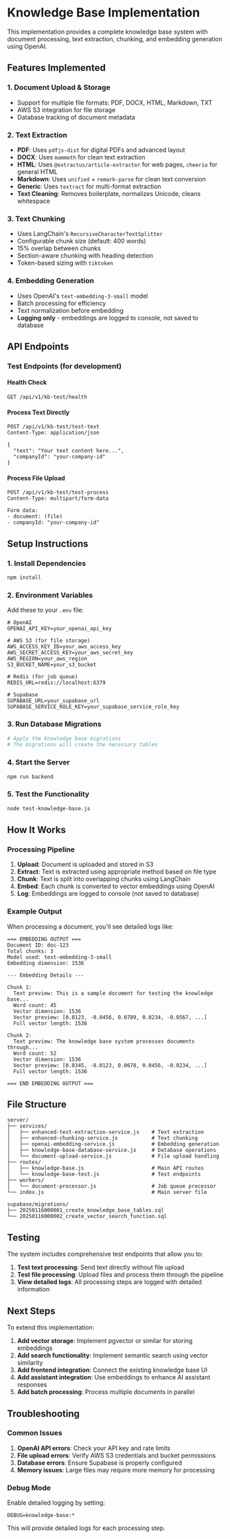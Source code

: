 # Knowledge Base Implementation

This implementation provides a complete knowledge base system with document processing, text extraction, chunking, and embedding generation using OpenAI.

## Features Implemented

### 1. Document Upload & Storage
- Support for multiple file formats: PDF, DOCX, HTML, Markdown, TXT
- AWS S3 integration for file storage
- Database tracking of document metadata

### 2. Text Extraction
- **PDF**: Uses `pdfjs-dist` for digital PDFs and advanced layout
- **DOCX**: Uses `mammoth` for clean text extraction
- **HTML**: Uses `@extractus/article-extractor` for web pages, `cheerio` for general HTML
- **Markdown**: Uses `unified` + `remark-parse` for clean text conversion
- **Generic**: Uses `textract` for multi-format extraction
- **Text Cleaning**: Removes boilerplate, normalizes Unicode, cleans whitespace

### 3. Text Chunking
- Uses LangChain's `RecursiveCharacterTextSplitter`
- Configurable chunk size (default: 400 words)
- 15% overlap between chunks
- Section-aware chunking with heading detection
- Token-based sizing with `tiktoken`

### 4. Embedding Generation
- Uses OpenAI's `text-embedding-3-small` model
- Batch processing for efficiency
- Text normalization before embedding
- **Logging only** - embeddings are logged to console, not saved to database

## API Endpoints

### Test Endpoints (for development)

#### Health Check
```
GET /api/v1/kb-test/health
```

#### Process Text Directly
```
POST /api/v1/kb-test/test-text
Content-Type: application/json

{
  "text": "Your text content here...",
  "companyId": "your-company-id"
}
```

#### Process File Upload
```
POST /api/v1/kb-test/test-process
Content-Type: multipart/form-data

Form data:
- document: (file)
- companyId: "your-company-id"
```

## Setup Instructions

### 1. Install Dependencies
```bash
npm install
```

### 2. Environment Variables
Add these to your `.env` file:
```env
# OpenAI
OPENAI_API_KEY=your_openai_api_key

# AWS S3 (for file storage)
AWS_ACCESS_KEY_ID=your_aws_access_key
AWS_SECRET_ACCESS_KEY=your_aws_secret_key
AWS_REGION=your_aws_region
S3_BUCKET_NAME=your_s3_bucket

# Redis (for job queue)
REDIS_URL=redis://localhost:6379

# Supabase
SUPABASE_URL=your_supabase_url
SUPABASE_SERVICE_ROLE_KEY=your_supabase_service_role_key
```

### 3. Run Database Migrations
```bash
# Apply the knowledge base migrations
# The migrations will create the necessary tables
```

### 4. Start the Server
```bash
npm run backend
```

### 5. Test the Functionality
```bash
node test-knowledge-base.js
```

## How It Works

### Processing Pipeline

1. **Upload**: Document is uploaded and stored in S3
2. **Extract**: Text is extracted using appropriate method based on file type
3. **Chunk**: Text is split into overlapping chunks using LangChain
4. **Embed**: Each chunk is converted to vector embeddings using OpenAI
5. **Log**: Embeddings are logged to console (not saved to database)

### Example Output

When processing a document, you'll see detailed logs like:

```
=== EMBEDDING OUTPUT ===
Document ID: doc-123
Total chunks: 3
Model used: text-embedding-3-small
Embedding dimension: 1536

--- Embedding Details ---

Chunk 1:
  Text preview: This is a sample document for testing the knowledge base...
  Word count: 45
  Vector dimension: 1536
  Vector preview: [0.0123, -0.0456, 0.0789, 0.0234, -0.0567, ...]
  Full vector length: 1536

Chunk 2:
  Text preview: The knowledge base system processes documents through...
  Word count: 52
  Vector dimension: 1536
  Vector preview: [0.0345, -0.0123, 0.0678, 0.0456, -0.0234, ...]
  Full vector length: 1536

=== END EMBEDDING OUTPUT ===
```

## File Structure

```
server/
├── services/
│   ├── enhanced-text-extraction-service.js    # Text extraction
│   ├── enhanced-chunking-service.js           # Text chunking
│   ├── openai-embedding-service.js            # Embedding generation
│   ├── knowledge-base-database-service.js     # Database operations
│   └── document-upload-service.js             # File upload handling
├── routes/
│   ├── knowledge-base.js                      # Main API routes
│   └── knowledge-base-test.js                 # Test endpoints
├── workers/
│   └── document-processor.js                  # Job queue processor
└── index.js                                   # Main server file

supabase/migrations/
├── 20250116000001_create_knowledge_base_tables.sql
└── 20250116000002_create_vector_search_function.sql
```

## Testing

The system includes comprehensive test endpoints that allow you to:

1. **Test text processing**: Send text directly without file upload
2. **Test file processing**: Upload files and process them through the pipeline
3. **View detailed logs**: All processing steps are logged with detailed information

## Next Steps

To extend this implementation:

1. **Add vector storage**: Implement pgvector or similar for storing embeddings
2. **Add search functionality**: Implement semantic search using vector similarity
3. **Add frontend integration**: Connect the existing knowledge base UI
4. **Add assistant integration**: Use embeddings to enhance AI assistant responses
5. **Add batch processing**: Process multiple documents in parallel

## Troubleshooting

### Common Issues

1. **OpenAI API errors**: Check your API key and rate limits
2. **File upload errors**: Verify AWS S3 credentials and bucket permissions
3. **Database errors**: Ensure Supabase is properly configured
4. **Memory issues**: Large files may require more memory for processing

### Debug Mode

Enable detailed logging by setting:
```env
DEBUG=knowledge-base:*
```

This will provide detailed logs for each processing step.
